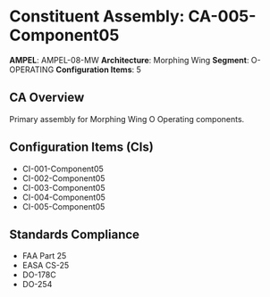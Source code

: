 # Constituent Assembly: CA-005-Component05

**AMPEL**: AMPEL-08-MW
**Architecture**: Morphing Wing
**Segment**: O-OPERATING
**Configuration Items**: 5

## CA Overview
Primary assembly for Morphing Wing O Operating components.

## Configuration Items (CIs)
- CI-001-Component05
- CI-002-Component05
- CI-003-Component05
- CI-004-Component05
- CI-005-Component05

## Standards Compliance
- FAA Part 25
- EASA CS-25
- DO-178C
- DO-254
